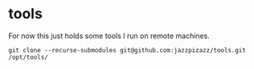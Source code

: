 # tools
For now this just holds some tools I run on remote machines.
```
git clone --recurse-submodules git@github.com:jazzpizazz/tools.git /opt/tools/
```
